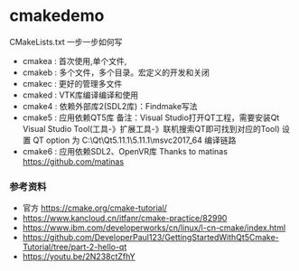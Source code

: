 # cmakedemo

CMakeLists.txt 一步一步如何写

* cmakea : 首次使用,单个文件,
* cmakeb : 多个文件，多个目录。宏定义的开发和关闭
* cmakec : 更好的管理多文件
* cmaked : VTK库编译编译和使用
* cmake4 : 依赖外部库2(SDL2库)：Findmake写法
* cmake5 : 应用依赖QT5库
  备注：Visual Studio打开QT工程，需要安装Qt Visual Studio Tool(工具-》扩展工具-》联机搜索QT即可找到对应的Tool)
  设置 QT option 为 C:\Qt\Qt5.11.1\5.11.1\msvc2017_64 编译链路
* cmake6 : 应用依赖SDL2、OpenVR库  Thanks to matinas  https://github.com/matinas
  


### 参考资料

* 官方 https://cmake.org/cmake-tutorial/
* https://www.kancloud.cn/itfanr/cmake-practice/82990
* https://www.ibm.com/developerworks/cn/linux/l-cn-cmake/index.html
* https://github.com/DeveloperPaul123/GettingStartedWithQt5Cmake-Tutorial/tree/part-2-hello-qt
* https://youtu.be/2N238ctZfhY


